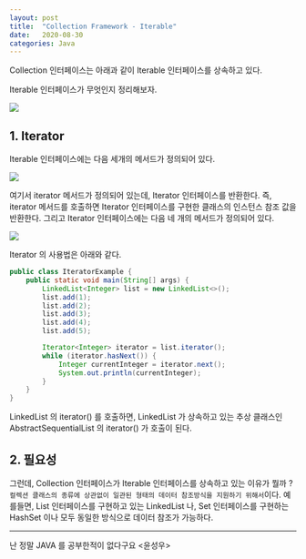 ```yaml
---
layout: post
title:  "Collection Framework - Iterable"
date:   2020-08-30
categories: Java
---
```


Collection 인터페이스는 아래과 같이 Iterable 인터페이스를 상속하고 있다. 

Iterable 인터페이스가 무엇인지 정리해보자.

![](/image/collectoin-iterable-01.png)

## 1. Iterator

Iterable 인터페이스에는 다음 세개의 메서드가 정의되어 있다.

![](/image/collectoin-iterable-02.png)

여기서 iterator 메서드가 정의되어 있는데, Iterator 인터페이스를 반환한다.
즉, iterator 메서드를 호출하면 Iterator 인터페이스를 구현한 클래스의 인스턴스 참조 값을 반환한다.
그리고 Iterator 인터페이스에는 다음 네 개의 메서드가 정의되어 있다.

![](/image/collectoin-iterable-03.png)

Iterator 의 사용법은 아래와 같다.

```java
public class IteratorExample {
    public static void main(String[] args) {
        LinkedList<Integer> list = new LinkedList<>();
        list.add(1);
        list.add(2);
        list.add(3);
        list.add(4);
        list.add(5);

        Iterator<Integer> iterator = list.iterator();
        while (iterator.hasNext()) {
            Integer currentInteger = iterator.next();
            System.out.println(currentInteger);
        }
    }
}
```

LinkedList 의 iterator() 를 호출하면,
LinkedList 가 상속하고 있는 추상 클래스인 AbstractSequentialList 의 iterator() 가 호출이 된다.

## 2. 필요성

그런데, Collection 인터페이스가 Iterable 인터페이스를 상속하고 있는 이유가 뭘까 ?
`컬렉션 클래스의 종류에 상관없이 일관된 형태의 데이터 참조방식을 지원하기 위해서`이다.
예를들면,
List 인터페이스를 구현하고 있는 LinkedList 나, Set 인터페이스를 구현하는 HashSet 이나 모두 동일한 방식으로 데이터 참조가 가능하다.

---

난 정말 JAVA 를 공부한적이 없다구요 <윤성우>